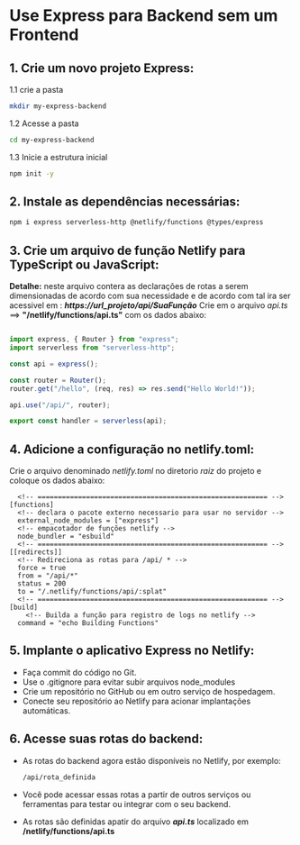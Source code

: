 # Use Express para Backend sem um Frontend

## 1. Crie um novo projeto Express:

1.1 crie a pasta

```bash
mkdir my-express-backend
```

1.2 Acesse a pasta

```bash
cd my-express-backend
```

1.3 Inicie a estrutura inicial

```Bash
npm init -y
```

## 2. Instale as dependências necessárias:

```Bash
npm i express serverless-http @netlify/functions @types/express
```

## 3. Crie um arquivo de função Netlify para TypeScript ou JavaScript:

**Detalhe:** neste arquivo contera as declarações de rotas a serem dimensionadas de acordo com sua necessidade e de acordo com tal ira ser acessivel em : **_https://url_projeto/api/SuaFunção_**
Crie em o arquivo _api.ts_ ==> **"/netlify/functions/api.ts"** com os dados abaixo:

```Javascript

import express, { Router } from "express";
import serverless from "serverless-http";

const api = express();

const router = Router();
router.get("/hello", (req, res) => res.send("Hello World!"));

api.use("/api/", router);

export const handler = serverless(api);

```

## 4. Adicione a configuração no netlify.toml:

Crie o arquivo denominado _netlify.toml_ no diretorio _raiz_ do projeto e coloque os dados abaixo:

```
  <!-- ========================================================= -->
[functions]
  <!-- declara o pacote externo necessario para usar no servidor -->
  external_node_modules = ["express"]
  <!-- empacotador de funções netlify -->
  node_bundler = "esbuild"
  <!-- ========================================================= -->
[[redirects]]
  <!-- Redireciona as rotas para /api/ * -->
  force = true
  from = "/api/*"
  status = 200
  to = "/.netlify/functions/api/:splat"
  <!-- ========================================================= -->
[build]
    <!-- Builda a função para registro de logs no netlify -->
  command = "echo Building Functions"
```

## 5. Implante o aplicativo Express no Netlify:

- Faça commit do código no Git.
- Use o .gitignore para evitar subir arquivos node_modules
- Crie um repositório no GitHub ou em outro serviço de hospedagem.
- Conecte seu repositório ao Netlify para acionar implantações automáticas.

## 6. Acesse suas rotas do backend:

- As rotas do backend agora estão disponíveis no Netlify, por exemplo:

  ```Bash
  /api/rota_definida
  ```

- Você pode acessar essas rotas a partir de outros serviços ou ferramentas para testar ou integrar com o seu backend.
- As rotas são definidas apatir do arquivo **_api.ts_** localizado em **/netlify/functions/api.ts**
